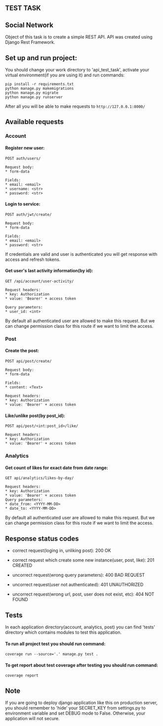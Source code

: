 ## TEST TASK

## Social Network
Object of this task is to create a simple REST API.
API was created using Django Rest Framework.

## Set up and run project:


You should change your work directory to 'api_test_task', activate your virtual environment(if you are using it) and run commands:
```
pip install -r requirements.txt
python manage.py makemigrations
python manage.py migrate
python manage.py runserver
```
After all you will be able to make requests to ```http://127.0.0.1:8000/```

## Available requests

### Account
#### Register new user:

```POST auth/users/```
```
Request body:
* form-data

Fields:
* email: <email>
* username: <str>
* password: <str>
```

#### Login to service:

```POST auth/jwt/create/```
```
Request body:
* form-data

Fields:
* email: <email>
* password: <str>
```
If credentials are valid and user is authenticated
you will get response with access and refresh tokens.


#### Get user's last activity information(by id):

```GET /api/account/user-activity/```
```
Request headers:
* key: Authorization
* value: 'Bearer' + access token

Query parameters:
* user_id: <int>
```
By default all authenticated user are allowed to make this request.
But we can change permission class for this route if we want to limit the access.

### Post
#### Create the post:

```POST api/post/create/```
```
Request body:
* form-data

Fields:
* content: <Text>

Request headers:
* key: Authorization
* value: 'Bearer' + access token
```
#### Like/unlike post(by post_id):

```POST api/post/<int:post_id>/like/```
```
Request headers:
* key: Authorization
* value: 'Bearer' + access token
```
### Analytics
#### Get count of likes for exact date from date range:

```GET api/analytics/likes-by-day/```
```
Request headers:
* key: Authorization
* value: 'Bearer' + access token
Query parameters:
* date_from: <YYYY-MM-DD>
* date_to: <YYYY-MM-DD>
```
By default all authenticated user are allowed to make this request.
But we can change permission class for this route if we want to limit the access.

## Response status codes
* correct request(loging in, unliking post): 200 OK
* correct request which create some new instance(user, post, like): 201 CREATED
  

* uncorrect request(wrong query parameters): 400 BAD REQUEST
* uncorrect request(user not authenticated): 401 UNAUTHORIZED
* uncorrect request(wrong url, post, user does not exist, etc): 404 NOT FOUND

## Tests

In each application directory(account, analytics, post)
you can find 'tests' directory which contains modules to test this application.

#### To run all project test you should run command:
```
coverage run --source='.' manage.py test .
```
#### To get report about test coverage after testing you should run command:
```
coverage report
```

## Note

If you are going to deploy django application like this on production server, you should remember to 'hide' your SECRET_KEY from settings.py
to environment variable and set DEBUG mode to False. Otherwise, your application will not secure.

